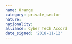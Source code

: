 ```yaml
---
name: Orange
category: private_sector
nature: 
nationality: 
alliance: Cyber Tech Accord
date_signed: '2018-11-12'
---
```

    